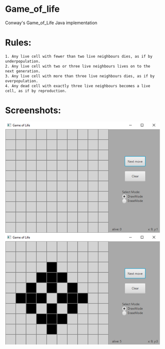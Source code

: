 # Game_of_life
Conway's Game_of_Life Java implementation


# Rules:
```
1. Any live cell with fewer than two live neighbours dies, as if by underpopulation.
2. Any live cell with two or three live neighbours lives on to the next generation.
3. Any live cell with more than three live neighbours dies, as if by overpopulation.
4. Any dead cell with exactly three live neighbours becomes a live cell, as if by reproduction.
```

# Screenshots:
<img src="images/scr1.png">
<img src="images/scr2.png">
